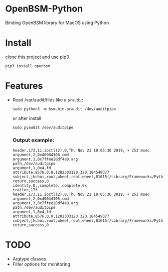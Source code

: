 OpenBSM-Python
==============

Binding OpenBSM library for MacOS using Python


Install
=======
clone this project and use pip3

```pip3 install openbsm```

Features
========
* Read /var/audit/files like a `praudit`
    
    ```sudo python3 -m bsm.bin.praudit /dev/auditpipe```
    
    or after install

    ```sudo pyaudit /dev/auditpipe```

    ### Output example:
    ```
    header,173,11,ioctl(2),0,Thu Nov 21 18:05:36 2019, + 253 msec
    argument,2,0x40084106,cmd
    argument,3,0x7ffee20df4a0,arg
    path,/dev/auditpipe
    argument,1,0x4,fd
    attribute,8576,0,0,1202303120,320,184549377
    subject,jhchoi,root,wheel,root,wheel,81615(/Library/Frameworks/Python.framework/Versions/3.7/Resources/Python.app/Contents/MacOS/Python),100007,50331650,0.0.0.0
    return,success,0
    identity,0,,complete,,complete,0x
    trailer,173
    header,173,11,ioctl(2),0,Thu Nov 21 18:05:36 2019, + 253 msec
    argument,2,0x40044105,cmd
    argument,3,0x7ffee20df4a0,arg
    path,/dev/auditpipe
    argument,1,0x4,fd
    attribute,8576,0,0,1202303120,320,184549377
    subject,jhchoi,root,wheel,root,wheel,81615(/Library/Frameworks/Python.framework/Versions/3.7/Resources/Python.app/Contents/MacOS/Python),100007,50331650,0.0.0.0
    return,success,0
    ```

TODO
====
* Argtype classes
* Filter options for monitoring
